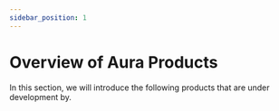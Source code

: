 ```yaml
---
sidebar_position: 1
---
```

# Overview of Aura Products

In this section, we will introduce the following products that are under development by.

